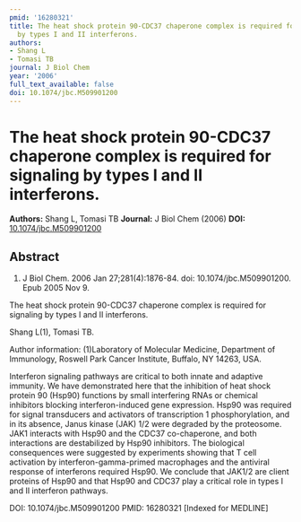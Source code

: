 ```yaml
---
pmid: '16280321'
title: The heat shock protein 90-CDC37 chaperone complex is required for signaling
  by types I and II interferons.
authors:
- Shang L
- Tomasi TB
journal: J Biol Chem
year: '2006'
full_text_available: false
doi: 10.1074/jbc.M509901200
---
```


# The heat shock protein 90-CDC37 chaperone complex is required for signaling by types I and II interferons.
**Authors:** Shang L, Tomasi TB
**Journal:** J Biol Chem (2006)
**DOI:** [10.1074/jbc.M509901200](https://doi.org/10.1074/jbc.M509901200)

## Abstract

1. J Biol Chem. 2006 Jan 27;281(4):1876-84. doi: 10.1074/jbc.M509901200. Epub
2005  Nov 9.

The heat shock protein 90-CDC37 chaperone complex is required for signaling by 
types I and II interferons.

Shang L(1), Tomasi TB.

Author information:
(1)Laboratory of Molecular Medicine, Department of Immunology, Roswell Park 
Cancer Institute, Buffalo, NY 14263, USA.

Interferon signaling pathways are critical to both innate and adaptive immunity. 
We have demonstrated here that the inhibition of heat shock protein 90 (Hsp90) 
functions by small interfering RNAs or chemical inhibitors blocking 
interferon-induced gene expression. Hsp90 was required for signal transducers 
and activators of transcription 1 phosphorylation, and in its absence, Janus 
kinase (JAK) 1/2 were degraded by the proteosome. JAK1 interacts with Hsp90 and 
the CDC37 co-chaperone, and both interactions are destabilized by Hsp90 
inhibitors. The biological consequences were suggested by experiments showing 
that T cell activation by interferon-gamma-primed macrophages and the antiviral 
response of interferons required Hsp90. We conclude that JAK1/2 are client 
proteins of Hsp90 and that Hsp90 and CDC37 play a critical role in types I and 
II interferon pathways.

DOI: 10.1074/jbc.M509901200
PMID: 16280321 [Indexed for MEDLINE]
